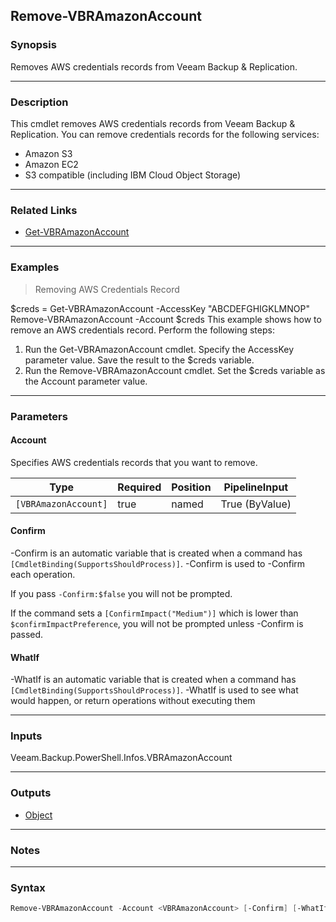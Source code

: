 Remove-VBRAmazonAccount
-----------------------

### Synopsis
Removes AWS credentials records from Veeam Backup & Replication.

---

### Description

This cmdlet removes AWS credentials records from Veeam Backup & Replication. You can remove credentials records for the following services:
- Amazon S3
- Amazon EC2
- S3 compatible (including IBM Cloud Object Storage)

---

### Related Links
* [Get-VBRAmazonAccount](Get-VBRAmazonAccount)

---

### Examples
> Removing AWS Credentials Record

$creds = Get-VBRAmazonAccount -AccessKey "ABCDEFGHIGKLMNOP"
Remove-VBRAmazonAccount -Account $creds
This example shows how to remove an AWS credentials record.
Perform the following steps:
1. Run the Get-VBRAmazonAccount cmdlet. Specify the AccessKey parameter value. Save the result to the $creds variable.
2. Run the Remove-VBRAmazonAccount cmdlet. Set the $creds variable as the Account parameter value.

---

### Parameters
#### **Account**
Specifies AWS credentials records that you want to remove.

|Type                |Required|Position|PipelineInput |
|--------------------|--------|--------|--------------|
|`[VBRAmazonAccount]`|true    |named   |True (ByValue)|

#### **Confirm**
-Confirm is an automatic variable that is created when a command has ```[CmdletBinding(SupportsShouldProcess)]```.
-Confirm is used to -Confirm each operation.

If you pass ```-Confirm:$false``` you will not be prompted.

If the command sets a ```[ConfirmImpact("Medium")]``` which is lower than ```$confirmImpactPreference```, you will not be prompted unless -Confirm is passed.

#### **WhatIf**
-WhatIf is an automatic variable that is created when a command has ```[CmdletBinding(SupportsShouldProcess)]```.
-WhatIf is used to see what would happen, or return operations without executing them

---

### Inputs
Veeam.Backup.PowerShell.Infos.VBRAmazonAccount

---

### Outputs
* [Object](https://learn.microsoft.com/en-us/dotnet/api/System.Object)

---

### Notes

---

### Syntax
```PowerShell
Remove-VBRAmazonAccount -Account <VBRAmazonAccount> [-Confirm] [-WhatIf] [<CommonParameters>]
```
